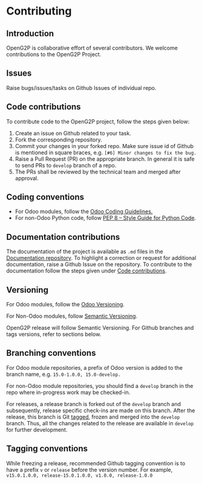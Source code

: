 # Contributing

## Introduction

OpenG2P is collaborative effort of several contributors. We welcome contributions to the OpenG2P Project.

## Issues

Raise bugs/issues/tasks on Github Issues of individual repo.

## Code contributions

To contribute code to the OpenG2P project, follow the steps given below:

1. Create an issue on Github related to your task.
2. Fork the corresponding repository.
3. Commit your changes in your forked repo. Make sure issue id of Github is mentioned in square braces, e.g. `[#6] Minor changes to fix the bug.`
4. Raise a Pull Request (PR) on the appropriate branch. In general it is safe to send PRs to `develop` branch of a repo.
5. The PRs shall be reviewed by the technical team and merged after approval.

## Coding conventions

* For Odoo modules, follow the [Odoo Coding Guidelines.](https://www.odoo.com/documentation/15.0/contributing/development/coding\_guidelines.html)
* For non-Odoo Python code, follow [PEP 8 – Style Guide for Python Code](https://peps.python.org/pep-0008/).

## Documentation contributions

The documentation of the project is available as `.md` files in the [Documentation repository](https://github.com/openg2p/openg2p-documentation). To highlight a correction or request for additional documentation, raise a Github Issue on the repository. To contribute to the documentation follow the steps given under [Code contributions](contributing-to-openg2p.md#code-contributions).

## Versioning

For Odoo modules, follow the [Odoo Versioning](https://setuptools-odoo.readthedocs.io/en/latest/#versioning).&#x20;

For Non-Odoo modules, follow [Semantic Versioning](https://semver.org/).

OpenG2P release will follow Semantic Versioning.  For Github branches and tags versions, refer to sections below.

## Branching conventions

For Odoo module repositories, a prefix of Odoo version is added to the branch name, e.g. `15.0-1.0.0, 15.0-develop.`

For non-Odoo module repositories, you should find a `develop` branch in the repo where in-progress work may be checked-in.

For releases, a release branch is forked out of the `develop` branch and subsequently, release specific check-ins are made on this branch. After the release, this branch is Git [tagged](contributing-to-openg2p.md#tagging-conventions), frozen and merged into the `develop` branch. Thus, all the changes related to the release are available in `develop` for further development.

## Tagging conventions

While freezing a release, recommended Github tagging convention is to have a prefix `v` or `release` before the version number. For example, `v15.0.1.0.0, release-15.0.1.0.0, v1.0.0, release-1.0.0`
